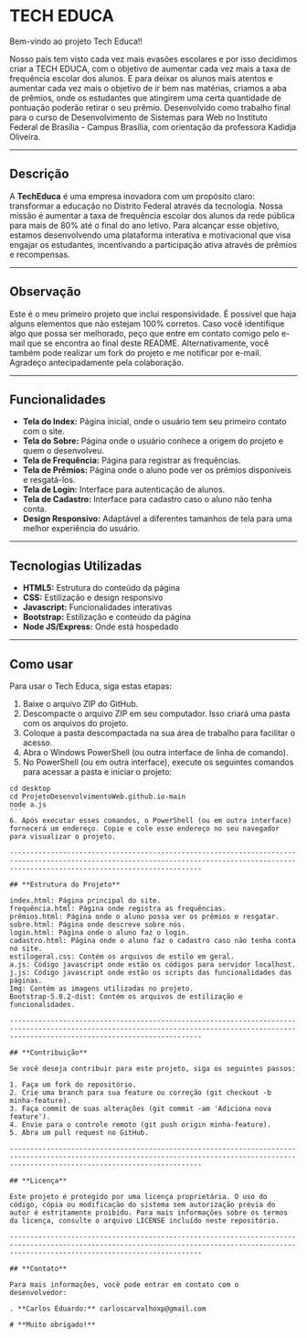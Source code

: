 # **TECH EDUCA**

Bem-vindo ao projeto Tech Educa!!

Nosso país tem visto cada vez mais evasões escolares e por isso decidimos criar a TECH EDUCA, com o objetivo de aumentar cada vez mais a taxa de frequência escolar dos alunos. E para deixar os alunos mais atentos e aumentar cada vez mais o objetivo de ir bem nas matérias, criamos a aba de prêmios, onde os estudantes que atingirem uma certa quantidade de pontuação poderão retirar o seu prêmio. Desenvolvido como trabalho final para o curso de Desenvolvimento de Sistemas para Web no Instituto Federal de Brasília - Campus Brasília, com orientação da professora Kadidja Oliveira.

-------------------------------------------------------------------------------------------------------------------------------------------------------------------------------------------

## **Descrição**

A **TechEduca** é uma empresa inovadora com um propósito claro: transformar a educação no Distrito Federal através da tecnologia. Nossa missão é aumentar a taxa de frequência escolar dos alunos da rede pública para mais de 80% até o final do ano letivo. Para alcançar esse objetivo, estamos desenvolvendo uma plataforma interativa e motivacional que visa engajar os estudantes, incentivando a participação ativa através de prêmios e recompensas.

-------------------------------------------------------------------------------------------------------------------------------------------------------------------------------------------

## **Observação**

Este é o meu primeiro projeto que inclui responsividade. É possível que haja alguns elementos que não estejam 100% corretos. Caso você identifique algo que possa ser melhorado, peço que entre em contato comigo pelo e-mail que se encontra ao final deste README. Alternativamente, você também pode realizar um fork do projeto e me notificar por e-mail. Agradeço antecipadamente pela colaboração.

-------------------------------------------------------------------------------------------------------------------------------------------------------------------------------------------

## **Funcionalidades**

- **Tela do Index:** Página inicial, onde o usuário tem seu primeiro contato com o site.
- **Tela do Sobre:** Página onde o usuário conhece a origem do projeto e quem o desenvolveu.
- **Tela de Frequência:** Página para registrar as frequências.
- **Tela de Prêmios:** Página onde o aluno pode ver os prêmios disponíveis e resgatá-los.
- **Tela de Login:** Interface para autenticação de alunos.
- **Tela de Cadastro:** Interface para cadastro caso o aluno não tenha conta.
- **Design Responsivo:** Adaptável a diferentes tamanhos de tela para uma melhor experiência do usuário.

-------------------------------------------------------------------------------------------------------------------------------------------------------------------------------------------

## **Tecnologias Utilizadas**

- **HTML5:** Estrutura do conteúdo da página
- **CSS:** Estilização e design responsivo
- **Javascript:** Funcionalidades interativas
- **Bootstrap:** Estilização e conteúdo da página
- **Node JS/Express:** Onde está hospedado

-------------------------------------------------------------------------------------------------------------------------------------------------------------------------------------------

## **Como usar**

Para usar o Tech Educa, siga estas etapas:

1. Baixe o arquivo ZIP do GitHub.
2. Descompacte o arquivo ZIP em seu computador. Isso criará uma pasta com os arquivos do projeto.
3. Coloque a pasta descompactada na sua área de trabalho para facilitar o acesso.
4. Abra o Windows PowerShell (ou outra interface de linha de comando).
5. No PowerShell (ou em outra interface), execute os seguintes comandos para acessar a pasta e iniciar o projeto:
```
cd desktop
cd ProjetoDesenvolvimentoWeb.github.io-main
node a.js
´´´
6. Após executar esses comandos, o PowerShell (ou em outra interface) fornecerá um endereço. Copie e cole esse endereço no seu navegador para visualizar o projeto.

-------------------------------------------------------------------------------------------------------------------------------------------------------------------------------------------

## **Estrutura do Projeto**

index.html: Página principal do site.
frequência.html: Página onde registra as frequências.
prêmios.html: Página onde o aluno possa ver os prêmios e resgatar.
sobre.html: Página onde descreve sobre nós.
login.html: Página onde o aluno faz o login.
cadastro.html: Página onde o aluno faz o cadastro caso não tenha conta no site.
estilogeral.css: Contém os arquivos de estilo em geral.
a.js: Código javascript onde estão os códigos para servidor localhost.
j.js: Código javascript onde estão os scripts das funcionalidades das páginas.
Img: Contém as imagens utilizadas no projeto.
Bootstrap-5.0.2-dist: Contém os arquivos de estilização e funcionalidades.

-------------------------------------------------------------------------------------------------------------------------------------------------------------------------------------------

## **Contribuição**

Se você deseja contribuir para este projeto, siga os seguintes passos:

1. Faça um fork do repositório.
2. Crie uma branch para sua feature ou correção (git checkout -b minha-feature).
3. Faça commit de suas alterações (git commit -am 'Adiciona nova feature').
4. Envie para o controle remoto (git push origin minha-feature).
5. Abra um pull request no GitHub.

-------------------------------------------------------------------------------------------------------------------------------------------------------------------------------------------

## **Licença**

Este projeto é protegido por uma licença proprietária. O uso do código, cópia ou modificação do sistema sem autorização prévia do autor é estritamente proibido. Para mais informações sobre os termos da licença, consulte o arquivo LICENSE incluído neste repositório.

-------------------------------------------------------------------------------------------------------------------------------------------------------------------------------------------

## **Contato**

Para mais informações, você pode entrar em contato com o desenvolvedor:

. **Carlos Eduardo:** carloscarvalhoxp@gmail.com

# **Muito obrigado!**
